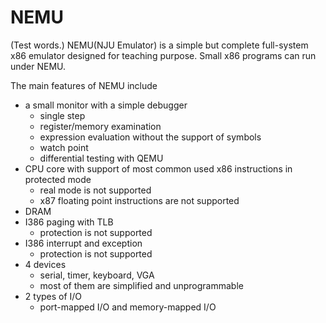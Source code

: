 # NEMU
(Test words.)
NEMU(NJU Emulator) is a simple but complete full-system x86 emulator designed for teaching purpose.
Small x86 programs can run under NEMU.

The main features of NEMU include
* a small monitor with a simple debugger
  * single step
  * register/memory examination
  * expression evaluation without the support of symbols
  * watch point
  * differential testing with QEMU
* CPU core with support of most common used x86 instructions in protected mode
  * real mode is not supported
  * x87 floating point instructions are not supported
* DRAM
* I386 paging with TLB
  * protection is not supported
* I386 interrupt and exception
  * protection is not supported
* 4 devices
  * serial, timer, keyboard, VGA
  * most of them are simplified and unprogrammable
* 2 types of I/O
  * port-mapped I/O and memory-mapped I/O
